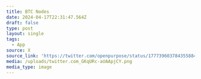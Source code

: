 ```yaml
---
title: BTC Nodes
date: 2024-04-17T22:31:47.564Z
draft: false
type: post
layout: single
tags:
  - App
source: X
source_link: 'https://twitter.com/openpurpose/status/1777396037843558840'
media: /uploads/twitter.com_GKqURc-aUAApjCY.png
media_type: image
---
```


